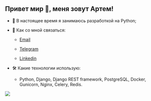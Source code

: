## Привет мир 👋, меня зовут Артем!

- 🐍 В настоящее время я занимаюсь разработкой на Python;

- 📨 Как со мной связаться:

  - [Email](mailto:artem38skull@yandex.ru)

  - [Telegram](https://t.me/p_artyoms)
 
  - [Linkedin](https://www.linkedin.com/in/p-artyom/)

- 🛠 Какие технологии использую:

  - Python, Django, Django REST framework, PostgreSQL, Docker, Gunicorn, Nginx, Celery, Redis.

![](https://komarev.com/ghpvc/?username=p-artyom)
